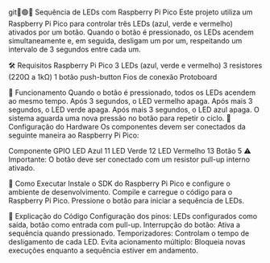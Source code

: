 git🔵🟢🔴 Sequência de LEDs com Raspberry Pi Pico
Este projeto utiliza um Raspberry Pi Pico para controlar três LEDs (azul, verde e vermelho) ativados por um botão. Quando o botão é pressionado, os LEDs acendem simultaneamente e, em seguida, desligam um por um, respeitando um intervalo de 3 segundos entre cada um.

🛠️ Requisitos
Raspberry Pi Pico
3 LEDs (azul, verde e vermelho)
3 resistores (220Ω a 1kΩ)
1 botão push-button
Fios de conexão
Protoboard

📌 Funcionamento
Quando o botão é pressionado, todos os LEDs acendem ao mesmo tempo.
Após 3 segundos, o LED vermelho apaga.
Após mais 3 segundos, o LED verde apaga.
Após mais 3 segundos, o LED azul apaga.
O sistema aguarda uma nova pressão no botão para repetir o ciclo.
🔧 Configuração do Hardware
Os componentes devem ser conectados da seguinte maneira ao Raspberry Pi Pico:

Componente	GPIO
LED Azul	11
LED Verde	12
LED Vermelho	13
Botão	5
⚠️ Importante: O botão deve ser conectado com um resistor pull-up interno ativado.

🚀 Como Executar
Instale o SDK do Raspberry Pi Pico e configure o ambiente de desenvolvimento.
Compile e carregue o código para o Raspberry Pi Pico.
Pressione o botão para iniciar a sequência de LEDs.

📝 Explicação do Código
Configuração dos pinos: LEDs configurados como saída, botão como entrada com pull-up.
Interrupção do botão: Ativa a sequência quando pressionado.
Temporizadores: Controlam o tempo de desligamento de cada LED.
Evita acionamento múltiplo: Bloqueia novas execuções enquanto a sequência estiver em andamento.